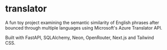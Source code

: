 # translator

A fun toy project examining the semantic similarity of English phrases after bounced through multiple languages using Microsoft's Azure Translator API.

Built with FastAPI, SQLAlchemy, Neon, OpenRouter, Next.js and Tailwind CSS.